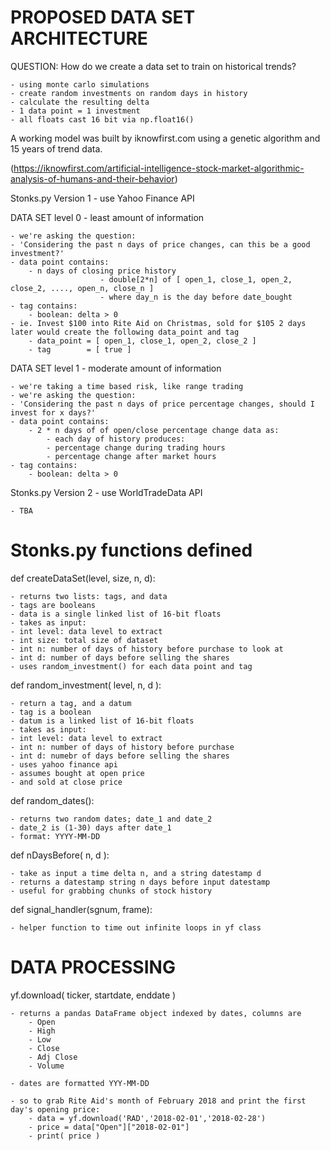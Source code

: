 # PROPOSED DATA SET ARCHITECTURE

QUESTION: How do we create a data set to train on historical trends?

	- using monte carlo simulations
	- create random investments on random days in history
	- calculate the resulting delta
	- 1 data point = 1 investment
	- all floats cast 16 bit via np.float16()

A working model was built by iknowfirst.com using a genetic algorithm and 15 years of trend data. 

(https://iknowfirst.com/artificial-intelligence-stock-market-algorithmic-analysis-of-humans-and-their-behavior)


Stonks.py Version 1 - use Yahoo Finance API

DATA SET level 0 - least amount of information

	- we're asking the question:
	- 'Considering the past n days of price changes, can this be a good investment?'
	- data point contains:
		- n days of closing price history
                        - double[2*n] of [ open_1, close_1, open_2, close_2, ...., open_n, close_n ]
                        - where day_n is the day before date_bought
	- tag contains:
		- boolean: delta > 0
	- ie. Invest $100 into Rite Aid on Christmas, sold for $105 2 days later would create the following data_point and tag
		- data_point = [ open_1, close_1, open_2, close_2 ]
		- tag        = [ true ]

DATA SET level 1 - moderate amount of information

	- we're taking a time based risk, like range trading
	- we're asking the question:
	- 'Considering the past n days of price percentage changes, should I invest for x days?'
	- data point contains:
		- 2 * n days of of open/close percentage change data as:
			- each day of history produces:
			- percentage change during trading hours
			- percentage change after market hours
	- tag contains:
		- boolean: delta > 0


Stonks.py Version 2 - use WorldTradeData API

	- TBA


# Stonks.py functions defined

def createDataSet(level, size, n, d):

	- returns two lists: tags, and data
	- tags are booleans
	- data is a single linked list of 16-bit floats
	- takes as input:
	- int level: data level to extract
	- int size: total size of dataset
	- int n: number of days of history before purchase to look at
	- int d: number of days before selling the shares
	- uses random_investment() for each data point and tag

def random_investment( level, n, d ):

	- return a tag, and a datum
	- tag is a boolean
	- datum is a linked list of 16-bit floats
	- takes as input:
	- int level: data level to extract
	- int n: number of days of history before purchase
	- int d: numebr of days before selling the shares
	- uses yahoo finance api
	- assumes bought at open price
	- and sold at close price

def random_dates():

	- returns two random dates; date_1 and date_2
	- date_2 is (1-30) days after date_1
	- format: YYYY-MM-DD

def nDaysBefore( n, d ):

	- take as input a time delta n, and a string datestamp d
	- returns a datestamp string n days before input datestamp
	- useful for grabbing chunks of stock history

def signal_handler(sgnum, frame):

	- helper function to time out infinite loops in yf class

# DATA PROCESSING

yf.download( ticker, startdate, enddate )

	- returns a pandas DataFrame object indexed by dates, columns are
		- Open
		- High
		- Low
		- Close
		- Adj Close
		- Volume

	- dates are formatted YYY-MM-DD

	- so to grab Rite Aid's month of February 2018 and print the first day's opening price:
		- data = yf.download('RAD','2018-02-01','2018-02-28')
		- price = data["Open"]["2018-02-01"]
		- print( price )
